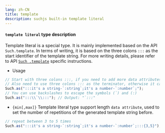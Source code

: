 ```yaml
---
lang: zh-CN
title: template
description: suchjs built-in template literal
---
```


#### `template literal` type description <Badge text=">= 1.1.0" /> 

Template literal is a special type. It is mainly implemented based on the API `Such.template`. In terms of writing, it is based on the three colons `:::` as the start identifier of the template string. For more writing details, please refer to API [`Such .template`](../api.md#such-template) specific instructions.

- Usage

```javascript
// Start with three colons :::, if you need to add more data attributes later
// Also need to use three colons ::: as the terminator, otherwise it can be omitted
Such.as(":::it's a string-`:string`;it's a number-`:number`;");
// You can use backslashes to escape the symbols (`) and (:)
Such.as(":::\\`\\:::"); // Output: "`:::"
```

- `{min[,max]}` Template literal type support length `data attribute`, used to set the number of repetitions of the generated template string before.

```javascript
// repeat between 3 to 5 times
Such.as(":::it's a string-`:string`;it's a number-`:number`;:::{3,5}");
```
